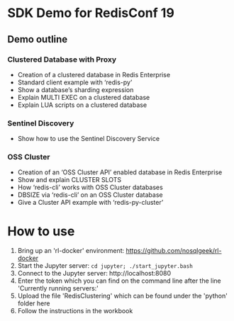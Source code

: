 # SDK Demo for RedisConf 19

## Demo outline

### Clustered Database with Proxy

* Creation of a clustered database in Redis Enterprise
* Standard client example with ‘redis-py’
* Show a database’s sharding expression
* Explain MULTI EXEC on a clustered database
* Explain LUA scripts on a clustered database 

### Sentinel Discovery

* Show how to use the Sentinel Discovery Service

### OSS Cluster

* Creation of an ‘OSS Cluster API’ enabled database in Redis Enterprise
* Show and explain CLUSTER SLOTS
* How ‘redis-cli’ works with OSS Cluster databases
* DBSIZE via ‘redis-cli’ on an OSS Cluster database
* Give a Cluster API example with ‘redis-py-cluster’

# How to use

1. Bring up an 'rl-docker' environment: https://github.com/nosqlgeek/rl-docker
2. Start the Jupyter server: `cd jupyter; ./start_jupyter.bash`
3. Connect to the Jupyter server: http://localhost:8080
4. Enter the token which you can find on the command line after the line 'Currently running servers:'
5. Upload the file 'RedisClustering' which can be found under the 'python' folder here
6. Follow the instructions in the workbook
